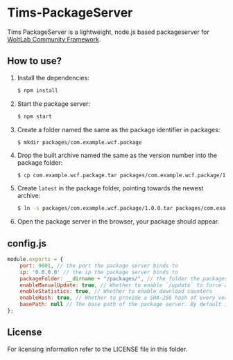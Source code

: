 Tims-PackageServer
==================

Tims PackageServer is a lightweight, node.js based packageserver for [WoltLab Community Framework](https://github.com/WoltLab/WCF).

How to use?
-----------

1. Install the dependencies:

    ```sh
    $ npm install
    ```

2. Start the package server:

    ```sh
    $ npm start
    ```
    
3. Create a folder named the same as the package identifier in packages:

    ```
    $ mkdir packages/com.example.wcf.package
    ```

4. Drop the built archive named the same as the version number into the package folder:

    ```sh
    $ cp com.example.wcf.package.tar packages/com.example.wcf.package/1.0.0.tar
    ```

5. Create `latest` in the package folder, pointing towards the newest archive:

    ```sh
    $ ln -s packages/com.example.wcf.package/1.0.0.tar packages/com.example.wcf.package/latest
    ```

6. Open the package server in the browser, your package should appear.

config.js
---------

```js
module.exports = {
    port: 9001, // the port the package server binds to
    ip: '0.0.0.0' // the ip the package server binds to
    packageFolder: __dirname + "/packages/", // the folder the packages are searched in
    enableManualUpdate: true, // Whether to enable `/update` to force an update of the package list
    enableStatistics: true, // Whether to enable download counters
    enableHash: true, // Whether to provide a SHA-256 hash of every version
    basePath: null // The base path of the package server. By default it takes the host supplied within the request. Change if you are using a reverse proxy
};
```


License
-------

For licensing information refer to the LICENSE file in this folder.
